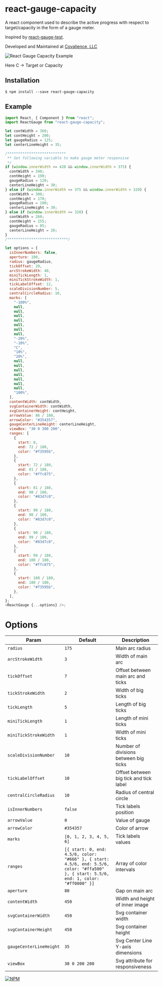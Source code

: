 # react-gauge-capacity

<p>A react component used to describe the active progress with respect to target/capacity in the form of a gauge meter.</p>
<p>Inspired by <a href="https://www.npmjs.com/package/react-gauge-test" target="_blank">react-gauge-test</a>.</p>
<p>Developed and Maintained at <a href="https://covalience.com/" target="_blank">Covalience, LLC</a></p>
<p>
<img src="https://raw.githubusercontent.com/Gurpreets/react-gauge-capacity/master/img/gauge_capacity_img.png" alt="React Gauge Capacity Example" title="React Gauge Capacity Example"/>
</p>
<p>Here C -> Target or Capacity</p>

## Installation

```
$ npm install --save react-gauge-capacity
```

## Example

```js
import React, { Component } from "react";
import ReactGauge from "react-gauge-capacity";

let contWidth = 360;
let contHeight = 200;
let gaugeRadius = 125;
let centerLineHeight = 35;

/***************************
 ** Set following variable to make gauge meter responsive
 */
if (window.innerWidth <= 420 && window.innerWidth > 375) {
  contWidth = 340;
  contHeight = 190;
  gaugeRadius = 120;
  centerLineHeight = 30;
} else if (window.innerWidth <= 375 && window.innerWidth > 320) {
  contWidth = 300;
  contHeight = 170;
  gaugeRadius = 100;
  centerLineHeight = 30;
} else if (window.innerWidth <= 320) {
  contWidth = 260;
  contHeight = 155;
  gaugeRadius = 85;
  centerLineHeight = 20;
}
/****************************/

let options = {
  isInnerNumbers: false,
  aperture: 180,
  radius: gaugeRadius,
  tickOffset: 20,
  arcStrokeWidth: 40,
  miniTickLength: 1,
  miniTickStrokeWidth: 1,
  tickLabelOffset: 12,
  scaleDivisionNumber: 5,
  centralCircleRadius: 10,
  marks: [
    "-100%",
    null,
    null,
    null,
    null,
    null,
    null,
    null,
    "-20%",
    "-10%",
    "C",
    "10%",
    "20%",
    null,
    null,
    null,
    null,
    null,
    null,
    null,
    "100%",
  ],
  contentWidth: contWidth,
  svgContainerWidth: contWidth,
  svgContainerHeight: contHeight,
  arrowValue: 86 / 180,
  arrowColor: "#354357",
  gaugeCenterLineHeight: centerLineHeight,
  viewBox: "30 0 300 200",
  ranges: [
    {
      start: 0,
      end: 72 / 180,
      color: "#f3595b",
    },
    {
      start: 72 / 180,
      end: 81 / 180,
      color: "#ffc875",
    },
    {
      start: 81 / 180,
      end: 90 / 180,
      color: "#83d7c0",
    },
    {
      start: 90 / 180,
      end: 90 / 180,
      color: "#83d7c0",
    },
    {
      start: 90 / 180,
      end: 99 / 180,
      color: "#83d7c0",
    },
    {
      start: 99 / 180,
      end: 108 / 180,
      color: "#ffc875",
    },
    {
      start: 108 / 180,
      end: 180 / 180,
      color: "#f3595b",
    },
  ],
};
<ReactGauge {...options} />;
```

# Options

| Param                   | Default                                                                                                                                 | Description                            |
| ----------------------- | --------------------------------------------------------------------------------------------------------------------------------------- | -------------------------------------- |
| `radius`                | `175`                                                                                                                                   | Main arc radius                        |
| `arcStrokeWidth`        | `3`                                                                                                                                     | Width of main arc                      |
| `tickOffset`            | `7`                                                                                                                                     | Offset between main arc and ticks      |
| `tickStrokeWidth`       | `2`                                                                                                                                     | Width of big ticks                     |
| `tickLength`            | `5`                                                                                                                                     | Length of big ticks                    |
| `miniTickLength`        | `1`                                                                                                                                     | Length of mini ticks                   |
| `miniTickStrokeWidth`   | `1`                                                                                                                                     | Width of mini ticks                    |
| `scaleDivisionNumber`   | `10`                                                                                                                                    | Number of divisions between big ticks  |
| `tickLabelOffset`       | `10`                                                                                                                                    | Offset between big tick and tick label |
| `centralCircleRadius`   | `10`                                                                                                                                    | Radius of central circle               |
| `isInnerNumbers`        | `false`                                                                                                                                 | Tick labels position                   |
| `arrowValue`            | `0`                                                                                                                                     | Value of gauge                         |
| `arrowColor`            | `#354357`                                                                                                                               | Color of arrow                         |
| `marks`                 | `[0, 1, 2, 3, 4, 5, 6]`                                                                                                                 | Tick labels values                     |
| `ranges`                | `[{ start: 0, end: 4.5/6, color: "#666" }, { start: 4.5/6, end: 5.5/6, color: "#ffa500" }, { start: 5.5/6, end: 1, color: "#ff0000" }]` | Array of color intervals               |
| `aperture`              | `80`                                                                                                                                    | Gap on main arc                        |
| `contentWidth`          | `450`                                                                                                                                   | Width and height of inner image        |
| `svgContainerWidth`     | `450`                                                                                                                                   | Svg container width                    |
| `svgContainerHeight`    | `450`                                                                                                                                   | Svg container height                   |
| `gaugeCenterLineHeight` | `35`                                                                                                                                    | Svg Center Line Y-axis dimensions      |
| `viewBox`               | `30 0 200 200`                                                                                                                          | Svg attribute for responsiveness       |

[![NPM](https://nodei.co/npm/react-gauge-capacity.png?downloads=true&downloadRank=true&stars=true)](https://nodei.co/npm/react-gauge-capacity/)
